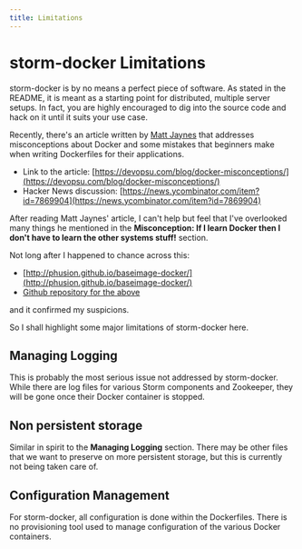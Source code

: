 ```yaml
---
title: Limitations
---
```


storm-docker Limitations
========================

storm-docker is by no means a perfect piece of software.
As stated in the README, it is meant as a starting point for distributed,
multiple server setups.
In fact, you are highly encouraged to dig into the source code and hack on it
until it suits your use case.

Recently, there's an article written by [Matt Jaynes](https://devopsu.com/)
that addresses misconceptions about Docker and some mistakes that beginners
make when writing Dockerfiles for their applications.

- Link to the article: [https://devopsu.com/blog/docker-misconceptions/](https://devopsu.com/blog/docker-misconceptions/)
- Hacker News discussion: [https://news.ycombinator.com/item?id=7869904](https://news.ycombinator.com/item?id=7869904)

After reading Matt Jaynes' article, I can't help but feel that I've overlooked
many things he mentioned in the
**Misconception: If I learn Docker then I don't have to learn the other systems
stuff!** section.

Not long after I happened to chance across this:

- [http://phusion.github.io/baseimage-docker/](http://phusion.github.io/baseimage-docker/)
- [Github repository for the above](https://github.com/phusion/baseimage-docker)

and it confirmed my suspicions.

So I shall highlight some major limitations of storm-docker here.

## Managing Logging

This is probably the most serious issue not addressed by storm-docker.
While there are log files for various Storm components and Zookeeper, they will
be gone once their Docker container is stopped.

## Non persistent storage

Similar in spirit to the **Managing Logging** section. There may be other files
that we want to preserve on more persistent storage, but this is currently not
being taken care of.

## Configuration Management

For storm-docker, all configuration is done within the Dockerfiles.
There is no provisioning tool used to manage configuration of the various
Docker containers.
